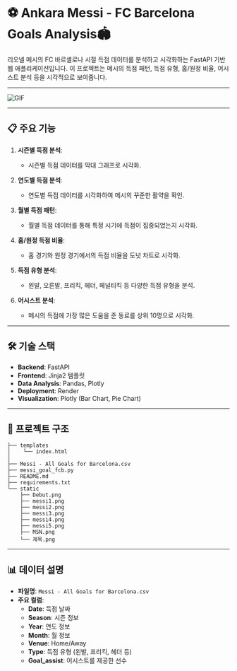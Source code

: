 # ⚽ Ankara Messi - FC Barcelona Goals Analysis🏟️

리오넬 메시의 FC 바르셀로나 시절 득점 데이터를 분석하고 시각화하는 FastAPI 기반 웹 애플리케이션입니다. 이 프로젝트는 메시의 득점 패턴, 득점 유형, 홈/원정 비율, 어시스트 분석 등을 시각적으로 보여줍니다.

---

![GIF](images/read.gif)

---

## 📋 주요 기능

1. **시즌별 득점 분석**:

   - 시즌별 득점 데이터를 막대 그래프로 시각화.

2. **연도별 득점 분석**:

   - 연도별 득점 데이터를 시각화하여 메시의 꾸준한 활약을 확인.

3. **월별 득점 패턴**:

   - 월별 득점 데이터를 통해 특정 시기에 득점이 집중되었는지 시각화.

4. **홈/원정 득점 비율**:

   - 홈 경기와 원정 경기에서의 득점 비율을 도넛 차트로 시각화.

5. **득점 유형 분석**:

   - 왼발, 오른발, 프리킥, 헤더, 페널티킥 등 다양한 득점 유형을 분석.

6. **어시스트 분석**:
   - 메시의 득점에 가장 많은 도움을 준 동료를 상위 10명으로 시각화.

---

## 🛠️ 기술 스택

- **Backend**: FastAPI
- **Frontend**: Jinja2 템플릿
- **Data Analysis**: Pandas, Plotly
- **Deployment**: Render
- **Visualization**: Plotly (Bar Chart, Pie Chart)

---

## 📂 프로젝트 구조

```
├── templates
│    └── index.html
│
├── Messi - All Goals for Barcelona.csv
├── messi_goal_fcb.py
├── README.md
├── requirements.txt
└── static
    ├── Debut.png
    ├── messi1.png
    ├── messi2.png
    ├── messi3.png
    ├── messi4.png
    ├── messi5.png
    ├── MSN.png
    └── 제목.png

```

---

## 📊 데이터 설명

- **파일명**: `Messi - All Goals for Barcelona.csv`
- **주요 컬럼**:
  - **Date**: 득점 날짜
  - **Season**: 시즌 정보
  - **Year**: 연도 정보
  - **Month**: 월 정보
  - **Venue**: Home/Away
  - **Type**: 득점 유형 (왼발, 프리킥, 헤더 등)
  - **Goal_assist**: 어시스트를 제공한 선수
